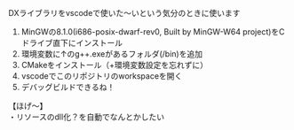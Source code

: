 DXライブラリをvscodeで使いた～いという気分のときに使います

1. MinGWの8.1.0(i686-posix-dwarf-rev0, Built by MinGW-W64 project)をCドライブ直下にインストール
2. 環境変数に↑のg++.exeがあるフォルダ(/bin)を追加
3. CMakeをインストール（+環境変数設定を忘れずに）
4. vscodeでこのリポジトリのworkspaceを開く
5. デバッグビルドできるね！

【ほげ～】  
・リソースのdll化？を自動でなんとかしたい  
